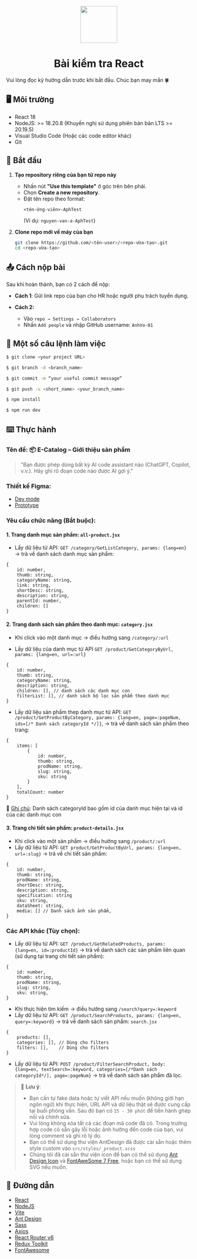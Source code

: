 <div align="center">

<img height="100" src="https://anphatholdings.vn/wp-content/uploads/2019/12/Logo-An-Phat.png">

<h1>Bài kiểm tra React</h1>
</div>
Vui lòng đọc kỹ hướng dẫn trước khi bắt đầu.
Chúc bạn may mắn 🍀

</br>

## 🖥 Môi trường

- React 18
- NodeJS: >= 18.20.8 (Khuyến nghị sử dụng phiên bản bản LTS >= 20.19.5)
- Visual Studio Code (Hoặc các code editor khác)
- Git

## 🚀 Bắt đầu

1. **Tạo repository riêng của bạn từ repo này**

   - Nhấn nút **"Use this template"** ở góc trên bên phải.
   - Chọn **Create a new repository**.
   - Đặt tên repo theo format:
     ```
     <tên-ứng-viên>-AphTest
     ```
     (Ví dụ: `nguyen-van-a-AphTest`)

2. **Clone repo mới về máy của bạn**
   ```bash
   git clone https://github.com/<tên-user>/<repo-vừa-tạo>.git
   cd <repo-vừa-tạo>
   ```

## 📤 Cách nộp bài

Sau khi hoàn thành, bạn có 2 cách để nộp:

- **Cách 1**: Gửi link repo của bạn cho HR hoặc người phụ trách tuyển dụng.

- **Cách 2:**

  - Vào `repo → Settings → Collaborators`
  - Nhấn `Add people` và nhập GitHub username: `AnhVo-01`

## 🔨 Một số câu lệnh làm việc

```bash
$ git clone <your project URL>
```

```bash
$ git branch -d <branch_name>
```

```bash
$ git commit -m “your useful commit message”
```

```bash
$ git push -u <short_name> <your_branch_name>
```

```bash
$ npm install
```

```bash
$ npm run dev
```

## ⌨️ Thực hành

### Tên đề: 📦 E-Catalog – Giới thiệu sản phẩm

> "Bạn được phép dùng bất kỳ AI code assistant nào (ChatGPT, Copilot, v.v.). Hãy ghi rõ đoạn code nào được AI gợi ý."

### Thiết kế Figma:

- [Dev mode](https://www.figma.com/design/IySGuTvZnBSJT5FA5RLceI/Product-Introduction?node-id=0-1&m=dev&t=EQ48VlCkYx6SsaFc-1)
- [Prototype](https://www.figma.com/proto/IySGuTvZnBSJT5FA5RLceI/Product-Introduction?node-id=1-4&t=WlEwaOVbZAZZZIkF-1)

### Yêu cầu chức năng (Bắt buộc):

#### 1. Trang danh mục sản phẩm: `all-product.jsx`

- Lấy dữ liệu từ API: `GET /category/GetListCategory, params: {lang=en}` → trả về danh sách danh mục sản phẩm:

```
{
    id: number,
    thumb: string,
    categoryName: string,
    link: string,
    shortDesc: string,
    description: string,
    parentId: number,
    children: []
}
```

#### 2. Trang danh sách sản phẩm theo danh mục: `category.jsx`

- Khi click vào một danh mục → điều hướng sang `/category/:url`

- Lấy dữ liệu của danh mục từ API `GET /product/GetCategoryByUrl, params: {lang=en, url=:url}`

```
{
    id: number,
    thumb: string,
    categoryName: string,
    description: string,
    children: [], // danh sách các danh mục con
    filterList: [], // danh sách bộ lọc sản phẩm theo danh mục
}
```

- Lấy dữ liệu sản phẩm thep danh mục từ API: `GET /product/GetProductByCategory, params: {lang=en, page=:pageNum, ids=[/* Danh sách categoryId */]}`, → trả về danh sách sản phẩm theo trang:

```
{
    items: [
        {
            id: number,
            thumb: string,
            prodName: string,
            slug: string,
            sku: string
        }
    ],
    totalCount: number
}
```

🔸 <u>Ghi chú</u>: Danh sách categoryId bao gồm id của danh mục hiện tại và id của các danh mục con

#### 3. Trang chi tiết sản phẩm: `product-details.jsx`

- Khi click vào một sản phẩm → điều hướng sang `/product/:url`
- Lấy dữ liệu từ API: `GET product/GetProductByUrl, params: {lang=en, url=:slug}` → trả về chi tiết sản phẩm:

```
{
    id: number,
    thumb: string,
    prodName: string,
    shortDesc: string,
    description: string,
    specification: string
    sku: string,
    dataSheet: string,
    media: [] // Danh sách ảnh sản phẩm,
}
```

### Các API khác (Tùy chọn):

- Lấy dữ liệu từ API: `GET /product/GetRelatedProducts, params: {lang=en, id=:productId}` → trả về danh sách các sản phẩm liên quan (sử dụng tại trang chi tiết sản phẩm):

```
{
    id: number,
    thumb: string,
    prodName: string,
    slug: string,
    sku: string,
}
```

- Khi thực hiện tìm kiếm → điều hướng sang `/search?query=:keyword`
- Lấy dữ liệu từ API: `GET /product/SearchProducts, params: {lang=en, query=:keyword}` → trả về danh sách sản phẩm: `search.jsx`

```
{
    products: [],
    categories: [], // Dùng cho filters
    filters: [],    // Dùng cho filters
}
```

- Lấy dữ liệu từ API: `POST /product/FilterSearchProduct, body: {lang=en, textSearch=:keyword, categories=[/*Danh sách categoryId*/], page=:pageNum}` → trả về danh sách sản phẩm đã lọc.

> 🔸 **Lưu ý**:
>
> - Bạn cần tự fake data hoặc tự viết API nếu muốn (không giới hạn ngôn ngữ) khi thực hiện, URL API và dữ liệu thật sẽ được cung cấp tại buổi phỏng vấn. Sau đó bạn có `15 - 30 phút` để tiến hành ghép nối và chỉnh sửa.
> - Vui lòng không xóa tất cả các đoạn mã code đã có. Trong trường hợp code có sẵn gây lỗi hoặc ảnh hưởng đến code của bạn, vui lòng comment và ghi rõ lý do.
> - Bạn có thể sử dụng thư viện AntDesign đã được cài sẵn hoặc thêm style custom vào `src/styles/_product.scss`
> - Chúng tôi đã cài sẵn thư viện icon để bạn có thể sử dụng [Ant Design Icon](https://ant.design/components/icon) và [FontAweSome 7 Free](https://fontawesome.com/icons), hoặc bạn có thể sử dụng SVG nếu muốn.

## 🔗 Đường dẫn

- [React](https://react.dev/)
- [NodeJS](https://nodejs.org/en/download)
- [Vite](https://vite.dev/)
- [Ant Design](https://ant.design/)
- [Sass](https://sass-lang.com/)
- [Axios](https://axios-http.com/docs/intro)
- [React Router v6](https://reactrouter.com/6.30.1)
- [Redux Toolkit](https://redux-toolkit.js.org/introduction/getting-started)
- [FontAwesome](https://docs.fontawesome.com/web/use-with/react)

